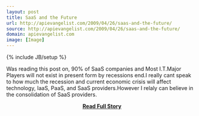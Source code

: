 ```yaml
---
layout: post
title: SaaS and the Future
url: http://apievangelist.com/2009/04/26/saas-and-the-future/
source: http://apievangelist.com/2009/04/26/saas-and-the-future/
domain: apievangelist.com
image: [Image]
---
```

{% include JB/setup %}<p>Was reading this post on, 90% of SaaS companies and Most I.T.Major Players will not exist in present form by recessions end.I really cant speak to how much the recession and current economic crisis will affect technology, IaaS, PaaS, and SaaS providers.However I relaly can believe in the consolidation of SaaS providers.</p>
<center><p><a href="http://apievangelist.com/2009/04/26/saas-and-the-future/" style='padding:25px; font-sze:18px; font-weight: bold;'>Read Full Story</a></p></center>
